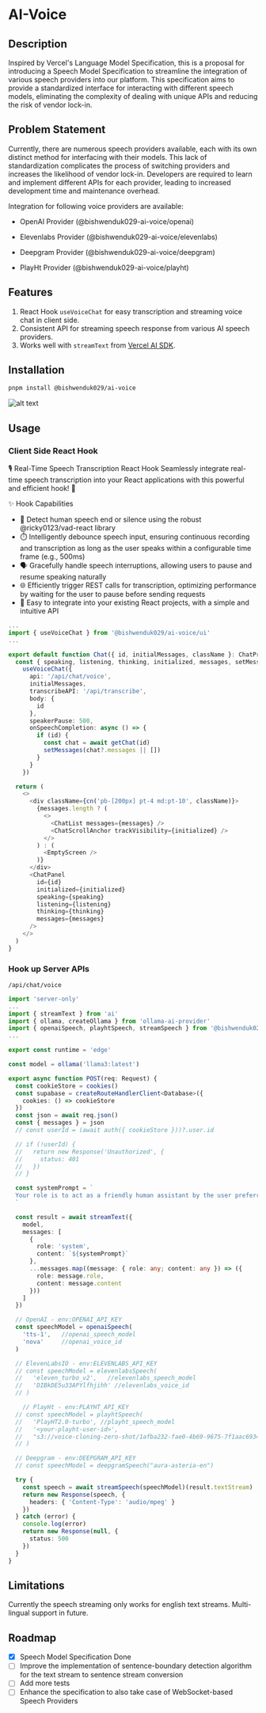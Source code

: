 # AI-Voice

## Description
Inspired by Vercel's Language Model Specification, this is a proposal for introducing a Speech Model Specification to streamline the integration of various speech providers into our platform. This specification aims to provide a standardized interface for interacting with different speech models, eliminating the complexity of dealing with unique APIs and reducing the risk of vendor lock-in.

## Problem Statement
Currently, there are numerous speech providers available, each with its own distinct method for interfacing with their models. This lack of standardization complicates the process of switching providers and increases the likelihood of vendor lock-in. Developers are required to learn and implement different APIs for each provider, leading to increased development time and maintenance overhead.

Integration for following voice providers are available:

- OpenAI Provider (@bishwenduk029-ai-voice/openai)

- Elevenlabs Provider (@bishwenduk029-ai-voice/elevenlabs)

- Deepgram Provider (@bishwenduk029-ai-voice/deepgram)

- PlayHt Provider (@bishwenduk029-ai-voice/playht)

## Features

1. React Hook `useVoiceChat` for easy transcription and streaming voice chat in client side.
2. Consistent API for streaming speech response from various AI speech providers.
3. Works well with `streamText` from [Vercel AI SDK](https://sdk.vercel.ai/docs/ai-sdk-core/providers-and-models).

## Installation

```sh
pnpm install @bishwenduk029/ai-voice
```
![alt text](spec_v1.png)

## Usage

### Client Side React Hook
🎙️ Real-Time Speech Transcription React Hook
Seamlessly integrate real-time speech transcription into your React applications with this powerful and efficient hook! 🚀

✨ Hook Capabilities

- 🎤 Detect human speech end or silence using the robust @ricky0123/vad-react library
- ⏱️ Intelligently debounce speech input, ensuring continuous recording and transcription as long as the user speaks within a configurable time frame (e.g., 500ms)
- 🗣️ Gracefully handle speech interruptions, allowing users to pause and resume speaking naturally
- 🌐 Efficiently trigger REST calls for transcription, optimizing performance by waiting for the user to pause before sending requests
- 🔌 Easy to integrate into your existing React projects, with a simple and intuitive API
```ts
...
import { useVoiceChat } from '@bishwenduk029/ai-voice/ui'
...

export default function Chat({ id, initialMessages, className }: ChatProps) {
  const { speaking, listening, thinking, initialized, messages, setMessages } =
    useVoiceChat({
      api: '/api/chat/voice',
      initialMessages,
      transcribeAPI: '/api/transcribe',
      body: {
        id
      },
      speakerPause: 500,
      onSpeechCompletion: async () => {
        if (id) {
          const chat = await getChat(id)
          setMessages(chat?.messages || [])
        }
      }
    })

  return (
    <>
      <div className={cn('pb-[200px] pt-4 md:pt-10', className)}>
        {messages.length ? (
          <>
            <ChatList messages={messages} />
            <ChatScrollAnchor trackVisibility={initialized} />
          </>
        ) : (
          <EmptyScreen />
        )}
      </div>
      <ChatPanel
        id={id}
        initialized={initialized}
        speaking={speaking}
        listening={listening}
        thinking={thinking}
        messages={messages}
      />
    </>
  )
}
```

### Hook up Server APIs
`/api/chat/voice`
```ts
import 'server-only'
...
import { streamText } from 'ai'
import { ollama, createOllama } from 'ollama-ai-provider'
import { openaiSpeech, playhtSpeech, streamSpeech } from '@bishwenduk029/ai-voice/server'
...

export const runtime = 'edge'

const model = ollama('llama3:latest')

export async function POST(req: Request) {
  const cookieStore = cookies()
  const supabase = createRouteHandlerClient<Database>({
    cookies: () => cookieStore
  })
  const json = await req.json()
  const { messages } = json
  // const userId = (await auth({ cookieStore }))?.user.id

  // if (!userId) {
  //   return new Response('Unauthorized', {
  //     status: 401
  //   })
  // }

  const systemPrompt = `
  Your role is to act as a friendly human assistant by the user preferred name. Your given name is Nova.
  `

  const result = await streamText({
    model,
    messages: [
      {
        role: 'system',
        content: `${systemPrompt}`
      },
      ...messages.map((message: { role: any; content: any }) => ({
        role: message.role,
        content: message.content
      }))
    ]
  })

  // OpenAI - env:OPENAI_API_KEY
  const speechModel = openaiSpeech(
    'tts-1',   //openai_speech_model
    'nova'     //openai_voice_id
  )

  // ElevenLabsIO - env:ELEVENLABS_API_KEY
  // const speechModel = elevenlabsSpeech(
  //   'eleven_turbo_v2',   //elevenlabs_speech_model
  //   'DIBkDE5u33APYlfhjihh' //elevenlabs_voice_id
  // )

    // PlayHt - env:PLAYHT_API_KEY
  // const speechModel = playhtSpeech(
  //   'PlayHT2.0-turbo', //playht_speech_model
  //   '<your-playht-user-id>',  
  //   "s3://voice-cloning-zero-shot/1afba232-fae0-4b69-9675-7f1aac69349f/delilahsaad/manifest.json"   //playht_voice_id
  // )

  // Deepgram - env:DEEPGRAM_API_KEY
  // const speechModel = deepgramSpeech("aura-asteria-en")

  try {
    const speech = await streamSpeech(speechModel)(result.textStream)
    return new Response(speech, {
      headers: { 'Content-Type': 'audio/mpeg' }
    })
  } catch (error) {
    console.log(error)
    return new Response(null, {
      status: 500
    })
  }
}
```

## Limitations
Currently the speech streaming only works for english text streams. Multi-lingual support in future.

## Roadmap
- [x] Speech Model Specification Done
- [ ] Improve the implementation of sentence-boundary detection algorithm for the text stream to sentence stream conversion
- [ ] Add more tests
- [ ] Enhance the specification to also take case of WebSocket-based Speech Providers
